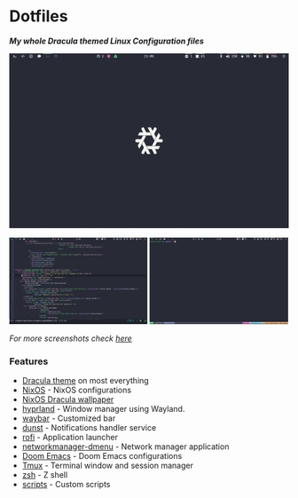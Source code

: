 # Dotfiles
_**My whole Dracula themed Linux Configuration files**_

![](screenshots/empty-window.png)

<img width="49.5%" src="screenshots/emacs.png"/> <img width="49.5%" src="screenshots/terminal.png"/>

_For more screenshots check [here](screenshots)_

### Features

- [Dracula theme](https://draculatheme.com) on most everything
- [NixOS](https://nixos.org/) - NixOS configurations
- [NixOS Dracula wallpaper](background.jpg)
- [hyprland](https://hyprland.org/) - Window manager using Wayland.
- [waybar](https://github.com/Alexays/Waybar) - Customized bar
- [dunst](https://github.com/dunst-project/dunst) - Notifications handler service
- [rofi](https://github.com/davatorium/rofi) - Application launcher
- [networkmanager-dmenu](https://github.com/firecat53/networkmanager-dmenu) - Network manager application 
- [Doom Emacs](https://github.com/hlissner/doom-emacs) - Doom Emacs configurations 
- [Tmux](https://github.com/tmux/tmux/wiki) - Terminal window and session manager
- [zsh](https://ohmyz.sh/) - Z shell
- [scripts](scripts) - Custom scripts
